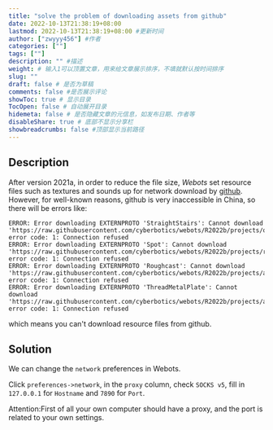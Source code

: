 ```yaml
---
title: "solve the problem of downloading assets from github"
date: 2022-10-13T21:38:19+08:00
lastmod: 2022-10-13T21:38:19+08:00 #更新时间
author: ["zwyyy456"] #作者
categories: [""]
tags: [""]
description: "" #描述
weight: # 输入1可以顶置文章，用来给文章展示排序，不填就默认按时间排序
slug: ""
draft: false # 是否为草稿
comments: false #是否展示评论
showToc: true # 显示目录
TocOpen: false # 自动展开目录
hidemeta: false # 是否隐藏文章的元信息，如发布日期、作者等
disableShare: true # 底部不显示分享栏
showbreadcrumbs: false #顶部显示当前路径
---
```

## Description
After version 2021a, in order to reduce the file size, *Webots* set resource files such as textures and sounds up for network download by [github](https://raw.githubusercontent.com/cyberbotics/webots/R2022b/). However, for well-known reasons, github is very inaccessible in China, so there will be errors like:
```
ERROR: Error downloading EXTERNPROTO 'StraightStairs': Cannot download 'https://raw.githubusercontent.com/cyberbotics/webots/R2022b/projects/objects/stairs/protos/StraightStairs.proto', error code: 1: Connection refused
ERROR: Error downloading EXTERNPROTO 'Spot': Cannot download 'https://raw.githubusercontent.com/cyberbotics/webots/R2022b/projects/robots/boston_dynamics/spot/protos/Spot.proto', error code: 1: Connection refused
ERROR: Error downloading EXTERNPROTO 'Roughcast': Cannot download 'https://raw.githubusercontent.com/cyberbotics/webots/R2022b/projects/appearances/protos/Roughcast.proto', error code: 1: Connection refused
ERROR: Error downloading EXTERNPROTO 'ThreadMetalPlate': Cannot download 'https://raw.githubusercontent.com/cyberbotics/webots/R2022b/projects/appearances/protos/ThreadMetalPlate.proto', error code: 1: Connection refused
```
which means you can't download resource files from github.

## Solution
We can change the `network` preferences in Webots.

Click `preferences->network`, in the `proxy` column, check `SOCKS v5`, fill in `127.0.0.1` for `Hostname` and `7890` for `Port`.

Attention:First of all your own computer should have a proxy, and the port is related to your own settings.